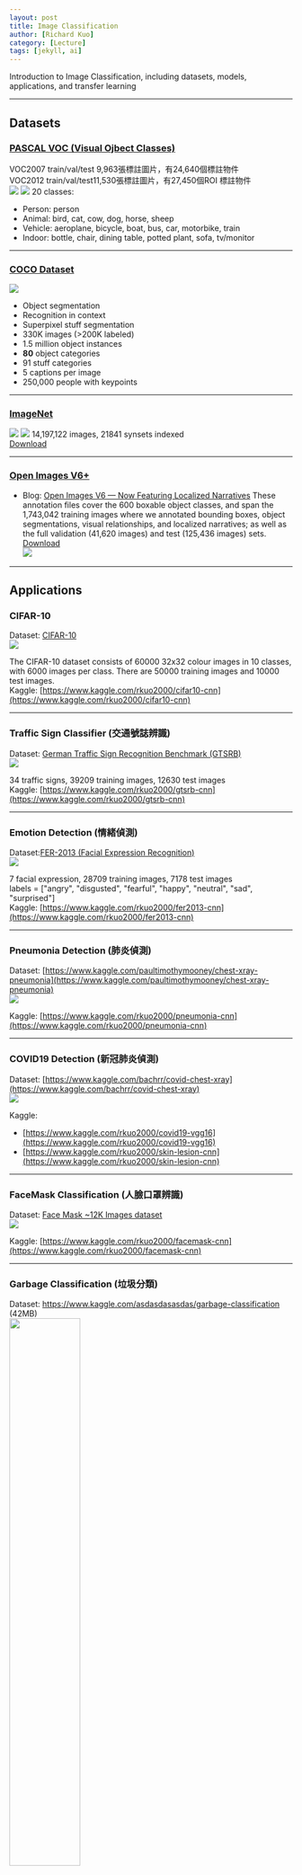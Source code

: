 ```yaml
---
layout: post
title: Image Classification
author: [Richard Kuo]
category: [Lecture]
tags: [jekyll, ai]
---
```


Introduction to Image Classification, including datasets, models, applications, and transfer learning

---
## Datasets

### [PASCAL VOC (Visual Ojbect Classes)](http://host.robots.ox.ac.uk/pascal/VOC/)
VOC2007 train/val/test 9,963張標註圖片，有24,640個標註物件<br> 
VOC2012 train/val/test11,530張標註圖片，有27,450個ROI 標註物件<br>
![](http://host.robots.ox.ac.uk/pascal/VOC/voc2007/segexamples/images/006585_object.png)
![](http://host.robots.ox.ac.uk/pascal/VOC/voc2007/layoutexamples/images/08_parts.jpg)
20 classes:
* Person: person
* Animal: bird, cat, cow, dog, horse, sheep
* Vehicle: aeroplane, bicycle, boat, bus, car, motorbike, train
* Indoor: bottle, chair, dining table, potted plant, sofa, tv/monitor

---
### [COCO Dataset](https://cocodataset.org/)
![](https://cocodataset.org/images/coco-examples.jpg)
* Object segmentation
* Recognition in context
* Superpixel stuff segmentation
* 330K images (>200K labeled)
* 1.5 million object instances
* **80** object categories
* 91 stuff categories
* 5 captions per image
* 250,000 people with keypoints

---
### [ImageNet](http://www.image-net.org/)
![](https://miro.medium.com/max/700/1*IlzW43-NtJrwqtt5Xy3ISA.jpeg)
![](https://devopedia.org/images/article/172/7316.1561043304.png)
14,197,122 images, 21841 synsets indexed <br>
[Download](http://image-net.org/download-imageurls)<br>

---
### [Open Images V6+](https://storage.googleapis.com/openimages/web/index.html)
* Blog: [Open Images V6 — Now Featuring Localized Narratives](https://ai.googleblog.com/2020/02/open-images-v6-now-featuring-localized.html)
These annotation files cover the 600 boxable object classes, and span the 1,743,042 training images where we annotated bounding boxes, object segmentations, visual relationships, and localized narratives; as well as the full validation (41,620 images) and test (125,436 images) sets.<br>
[Download](https://storage.googleapis.com/openimages/web/download.html)<br>
![](https://1.bp.blogspot.com/-yuodfZa6gyM/XlbQfiAzbzI/AAAAAAAAFYA/QSTnuZksQII2PaRON2mqHntZBHL-saniACLcBGAsYHQ/s640/Figure1.png)

---
## Applications

### CIFAR-10
Dataset: [CIFAR-10](https://www.cs.toronto.edu/~kriz/cifar.html)<br>
![](https://github.com/rkuo2000/AI-course/blob/gh-pages/images/CIFAR-10.png?raw=true)

The CIFAR-10 dataset consists of 60000 32x32 colour images in 10 classes, with 6000 images per class. There are 50000 training images and 10000 test images.<br>
Kaggle: [https://www.kaggle.com/rkuo2000/cifar10-cnn](https://www.kaggle.com/rkuo2000/cifar10-cnn)<br>

---
### Traffic Sign Classifier (交通號誌辨識)
Dataset: [German Traffic Sign Recognition Benchmark (GTSRB)](https://benchmark.ini.rub.de/gtsrb_news.html)<br>
![](https://assets-global.website-files.com/5d7b77b063a9066d83e1209c/61e9ce225148f6519be6c034_GTSRB-0000000633-9ce3c5f6_Dki5Rsf.jpeg)

34 traffic signs, 39209 training images, 12630 test images<br>
Kaggle: [https://www.kaggle.com/rkuo2000/gtsrb-cnn](https://www.kaggle.com/rkuo2000/gtsrb-cnn)<br>

---
### Emotion Detection (情緒偵測)
Dataset:[FER-2013 (Facial Expression Recognition)](https://www.kaggle.com/datasets/msambare/fer2013)<br>
![](https://production-media.paperswithcode.com/datasets/FER2013-0000001434-01251bb8_415HDzL.jpg)

7 facial expression, 28709 training images, 7178 test images<br>
labels = ["angry", "disgusted", "fearful", "happy", "neutral", "sad", "surprised"]<br>
Kaggle: [https://www.kaggle.com/rkuo2000/fer2013-cnn](https://www.kaggle.com/rkuo2000/fer2013-cnn)<br>

---
### Pneumonia Detection (肺炎偵測)
Dataset: [https://www.kaggle.com/paultimothymooney/chest-xray-pneumonia](https://www.kaggle.com/paultimothymooney/chest-xray-pneumonia)<br>
![](https://raw.githubusercontent.com/anjanatiha/Pneumonia-Detection-from-Chest-X-Ray-Images-with-Deep-Learning/master/demo/sample/sample.png)

Kaggle: [https://www.kaggle.com/rkuo2000/pneumonia-cnn](https://www.kaggle.com/rkuo2000/pneumonia-cnn)<br>

---
### COVID19 Detection (新冠肺炎偵測)
Dataset: [https://www.kaggle.com/bachrr/covid-chest-xray](https://www.kaggle.com/bachrr/covid-chest-xray)<br>
![](https://i.imgur.com/jZqpV51.png)

Kaggle: 
* [https://www.kaggle.com/rkuo2000/covid19-vgg16](https://www.kaggle.com/rkuo2000/covid19-vgg16)
* [https://www.kaggle.com/rkuo2000/skin-lesion-cnn](https://www.kaggle.com/rkuo2000/skin-lesion-cnn)

---
### FaceMask Classification (人臉口罩辨識)
Dataset: [Face Mask ~12K Images dataset](https://www.kaggle.com/datasets/ashishjangra27/face-mask-12k-images-dataset)<br>
![](https://github.com/rkuo2000/AI-course/blob/gh-pages/images/facemask_12k_dataset.png?raw=true)

Kaggle: [https://www.kaggle.com/rkuo2000/facemask-cnn](https://www.kaggle.com/rkuo2000/facemask-cnn)<br>

---
### Garbage Classification (垃圾分類)
Dataset: https://www.kaggle.com/asdasdasasdas/garbage-classification (42MB)<br>
<img widtih="50%" height="50%" src="https://miro.medium.com/max/2920/1*mJipx8yxeI_JW36jDAuM9A.png">

6 categories : cardboard(403), glass(501), metal(410), paper (594), plastic(482), trash(137)<br>

Kaggle: [https://www.kaggle.com/rkuo2000/garbage-cnn](https://www.kaggle.com/rkuo2000/garbage-cnn)<br>

---
### Food Classification  (食物分類)
Dataset: [Food-11](https://mmspg.epfl.ch/downloads/food-image-datasets/)<br>
![](https://929687.smushcdn.com/2633864/wp-content/uploads/2019/06/fine_tuning_keras_food11.jpg?lossy=1&strip=1&webp=1)
The dataset consists of 16,643 images belonging to 11 major food categories:<br>
* Bread (1724 images)
* Dairy product (721 images)
* Dessert (2,500 images)
* Egg (1,648 images)
* Fried food (1,461images)
* Meat (2,206 images)
* Noodles/pasta (734 images)
* Rice (472 images)
* Seafood (1,505 images)
* Soup (2,500 images)
* Vegetable/fruit (1,172 images)

Kaggle: [https://www.kaggle.com/rkuo2000/food11-classification](https://www.kaggle.com/rkuo2000/food11-classification)<br>

---
### Mango Classification (芒果分類)
Dataset: [台灣高經濟作物 - 愛文芒果影像辨識正式賽](https://aidea-web.tw/aicup_mango)<br>
Kaggle: <br>
* [https://www.kaggle.com/rkuo2000/mango-classification](https://www.kaggle.com/rkuo2000/mango-classification)
* [https://www.kaggle.com/rkuo2000/mango-efficientnet](https://www.kaggle.com/rkuo2000/mango-efficientnet)

---
## Transer Learning

### Birds Classification (鳥類分類)
Dataset: [https://www.kaggle.com/rkuo2000/birds2](https://www.kaggle.com/rkuo2000/birds2)<br>
![](https://github.com/rkuo2000/AI-course/blob/gh-pages/images/birds_dataset.png?raw=true)

用Google搜尋照片, 下載各20/30張照片，放入資料夾birds後，壓縮成birds.zip, 再上傳Kaggle.com/datasets<br>
Kaggle: [https://www.kaggle.com/rkuo2000/birds-classification](https://www.kaggle.com/rkuo2000/birds-classification)<br>
![](https://github.com/rkuo2000/AI-course/blob/gh-pages/images/classification_report.png?raw=true)
![](https://github.com/rkuo2000/AI-course/blob/gh-pages/images/confusion_matrix.png?raw=true)

---
### Animes Classification (卡通人物分類)
Dataset: [https://www.kaggle.com/datasets/rkuo2000/animes](https://www.kaggle.com/datasets/rkuo2000/animes)<br>
![](https://github.com/rkuo2000/AI-course/blob/gh-pages/images/animes_dataset.png?raw=true)

用Google搜尋照片, 下載卡通人物各約20/30張照片，放入資料夾animes後，壓縮成animes.zip, 再上傳Kaggle.com/datasets<br>
Kaggle: [https://www.kaggle.com/rkuo2000/anime-classification](https://www.kaggle.com/rkuo2000/anime-classification)<br>

---
### Worms Classification(害蟲分類)
Dataset: [worms4](https://www.kaggle.com/datasets/rkuo2000/worms4)<br>
![](https://github.com/rkuo2000/AI-course/blob/gh-pages/images/worms4_dataset.png?raw=true)

用Google搜尋照片, 下載各20/30張照片，放入資料夾worms後，壓縮成worms.zip, 再上傳Kaggle.com/datasets<br>
Kaggle: [https://www.kaggle.com/rkuo2000/worms-classification](https://www.kaggle.com/rkuo2000/worms-classification)<br>

---
### Railway Track Fault Detection (鐵軌偵測)
Dataset: [Railway Track Fault Detection](https://www.kaggle.com/salmaneunus/railway-track-fault-detection)<br>
Kaggle: [https://www.kaggle.com/code/rkuo2000/railtrack-resnet50v2](https://www.kaggle.com/code/rkuo2000/railtrack-resnet50v2)<br>
```
from tensorflow.keras.applications import ResNet50V2
from tensorflow.keras import models, layers

base_model=ResNet50V2(input_shape=input_shape,weights='imagenet',include_top=False) 
base_model.trainable = False # freeze the base model (for transfer learning)

# add Fully-Connected Layers to Model
x=base_model.output
x=layers.GlobalAveragePooling2D()(x)
x=layers.Dense(128,activation='relu')(x)  # FC layer 
preds=layers.Dense(num_classes,activation='softmax')(x) #final layer with softmax activation

model=models.Model(inputs=base_model.input,outputs=preds)
model.summary()
```
Kaggle: [https://www.kaggle.com/code/rkuo2000/railtrack-efficientnet](https://www.kaggle.com/code/rkuo2000/railtrack-efficientnet)<br>
```
import efficientnet.tfkeras as efn
from tensorflow.keras import models, layers, optimizers, regularizers, callbacks

base_model = efn.EfficientNetB7(input_shape=input_shape, weights='imagenet', include_top=False)
base_model.trainable = False # freeze the base model (for transfer learning)

x = base_model.output
x = layers.GlobalAveragePooling2D()(x)
x = layers.Dense(128)(x)
out = layers.Dense(num_classes, activation="softmax")(x)

model = models.Model(inputs=base_model.input, outputs=out)

model.summary()
```

---
### Skin Lesion Classification (皮膚病變分類)
Dataset : [Skin Cancer MNIST: HAM10000](https://www.kaggle.com/kmader/skin-cancer-mnist-ham10000)<br>
![](https://github.com/rkuo2000/AI-course/blob/gh-pages/images/ham10000_dataset.png?raw=true)

7 types of lesions : (picture = 600x450)<br>
* Actinic Keratoses (光化角化病)
* Basal Cell Carcinoma (基底細胞癌)
* Benign Keratosis (良性角化病)
* Dermatofibroma (皮膚纖維瘤)
* Malignant Melanoma (惡性黑色素瘤)
* Melanocytic Nevi (黑素細胞痣)
* Vascular Lesions (血管病變)
<br>
Kaggle: [https://www.kaggle.com/code/rkuo2000/skin-lesion-classification](https://www.kaggle.com/code/rkuo2000/skin-lesion-classification)<br>
* import libraries
```
from tensorflow.keras import applications
from tensorflow.keras import models, layers
```
* assign base model
```
#base_model=applications.MobileNetV2(input_shape=(224,224,3), weights='imagenet',include_top=False)
#base_model=applications.InceptionV3(input_shape=(224,224,3), weights='imagenet',include_top=False)
#base_model=applications.ResNet50V2(input_shape=(224,224,3), weights='imagenet',include_top=False)
#base_model=applications.ResNet101V2(input_shape=(224,224,3), weights='imagenet',include_top=False)
#base_model=applications.ResNet152V2(input_shape=(224,224,3), weights='imagenet',include_top=False)
#base_model=applications.DenseNet121(input_shape=(224,224,3), weights='imagenet',include_top=False)
#base_model=applications.DenseNet169(input_shape=(224,224,3), weights='imagenet',include_top=False)
#base_model=applications.DenseNet201(input_shape=(224,224,3), weights='imagenet',include_top=False)
#base_model=applications.NASNetMobile(input_shape=(224,224,3), weights='imagenet',include_top=False)
#base_model=applications.NASNetLarge(input_shape=(331,331,3), weights='imagenet',include_top=False)
```
```
import efficientnet.tfkeras as efn
base_model = efn.EfficientNetB7(input_shape=(224,224,3), weights='imagenet', include_top=False)
```
* Add Extra Layers to Model
``` 
x=base_model.output
x=layers.GlobalAveragePooling2D()(x)      
x=layers.Dense(1024,activation='relu')(x) 
x=layers.Dense(64,activation='relu')(x)
out=Dense(num_classes,activation='softmax')(x) #final layer with softmax activation

model=Model(inputs=base_model.input,outputs=out)
```
* for transfer learning
```
base_model.trainable = False # For transfer learning
model.summary()
```
* define loss & optimizer for training regression
```
model.compile(loss='categorical_crossentropy', optimizer='adam',metrics=['accuracy'])
```
* train model
```
model.fit_generator(train_generator, steps_per_epoch=STEP_SIZE_TRAIN, epochs=num_epochs, class_weight=class_weights, validation_data=valid_generator, validation_steps=STEP_SIZE_VALID)
```
* save model
```
models.save_model(model, 'skinlesion.h5')
```

<br>
<br>

*This site was last updated {{ site.time | date: "%B %d, %Y" }}.*

